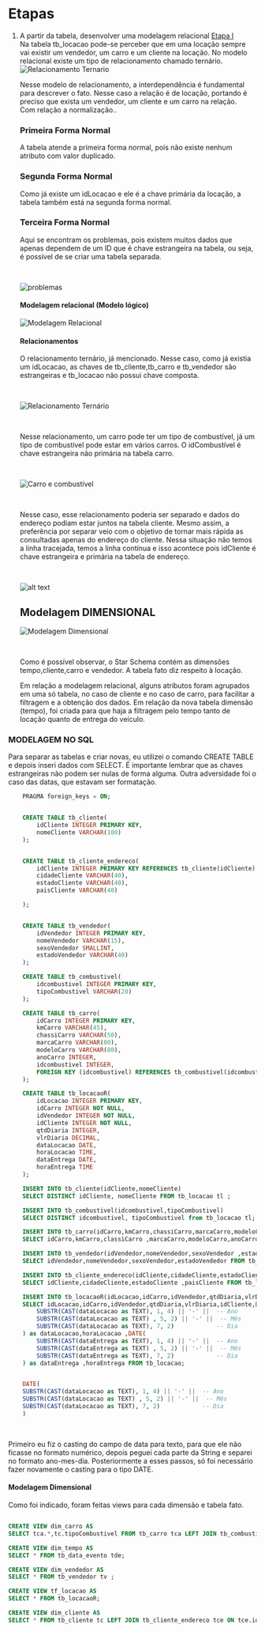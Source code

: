 # Etapas


1. A partir da tabela, desenvolver uma modelagem relacional [Etapa I](etapa-1)
    <br>
    Na tabela tb_locacao pode-se perceber que em uma locação sempre vai existir um vendedor, um carro e um cliente na locação. No modelo relacional existe um tipo de relacionamento chamado ternário. 
    <br>
    ![Relacionamento Ternario](../Evidencias/ternario.png)

    Nesse modelo de relacionamento, a interdependência é fundamental para descrever o fato. Nesse caso a relação é de locação, portando é preciso que exista um vendedor, um cliente e um carro na relação.
    <br>
    Com relação a normalização..

    ### Primeira Forma Normal

    A tabela atende a primeira forma normal, pois não existe nenhum atributo com valor duplicado.

    ### Segunda Forma Normal

    Como já existe um idLocacao e ele é a chave primária da locação, a tabela também está na segunda forma normal.

    ### Terceira Forma Normal

    Aqui se encontram os problemas, pois existem muitos dados que apenas dependem de um ID que é chave estrangeira na tabela, ou seja, é possível de se criar uma tabela separada.
    
    <br>

    ![problemas](../Evidencias/problemas.png)

    #### Modelagem relacional (Modelo lógico)


    ![Modelagem Relacional](../Evidencias/modelagemRelacional.png)

    #### Relacionamentos

    O relacionamento ternário, já mencionado. Nesse caso, como já existia um idLocacao, as chaves de tb_cliente,tb_carro e tb_vendedor são estrangeiras e tb_locacao não possui chave composta.

    <br>

    ![Relacionamento Ternário](../Evidencias/relacionamentoPrincipal.png)

    <br>

    Nesse relacionamento, um carro pode ter um tipo de combustível, já um tipo de combustível pode estar em vários carros. O idCombustível é chave estrangeira não primária na tabela carro.

    <br>

    ![Carro e combustível](../Evidencias/carroCombustivel.png)

    <br>

    Nesse caso, esse relacionamento poderia ser separado e dados do endereço podiam estar juntos na tabela cliente. Mesmo assim, a preferência por separar veio com o objetivo de tornar mais rápida as consultadas apenas do endereço do cliente. Nessa situação não temos a linha tracejada, temos a linha contínua e isso acontece pois idCliente é chave estrangeira e primária na tabela de endereço.

    <br>


    ![alt text](../Evidencias/clienteEndereco.png)

    ## Modelagem DIMENSIONAL

    ![Modelagem Dimensional](../Evidencias/modelagemDimensional.png)

    <br>

    Como é possível observar, o Star Schema contém as dimensões tempo,cliente,carro e vendedor. A tabela fato diz respeito à locação.

    Em relação a modelagem relacional, alguns atributos foram agrupados em uma só tabela, no caso de cliente e no caso de carro, para facilitar a filtragem e a obtenção dos dados. Em relação da nova tabela dimensão (tempo), foi criada para que haja a filtragem pelo tempo tanto de locação quanto de entrega do veículo.


### MODELAGEM NO SQL

Para separar as tabelas e criar novas, eu utilizei o comando CREATE TABLE e depois inseri dados com SELECT. É importante lembrar que as chaves estrangeiras não podem ser nulas de forma alguma. Outra adversidade foi o caso das datas, que estavam ser formatação.

```SQL
    PRAGMA foreign_keys = ON;


    CREATE TABLE tb_cliente(
        idCliente INTEGER PRIMARY KEY,
        nomeCliente VARCHAR(100)
    );


    CREATE TABLE tb_cliente_endereco(
        idCliente INTEGER PRIMARY KEY REFERENCES tb_cliente(idCliente) ON DELETE CASCADE,
        cidadeCliente VARCHAR(40),
        estadoCliente VARCHAR(40),
        paisCliente VARCHAR(40)

    );


    CREATE TABLE tb_vendedor(
        idVendedor INTEGER PRIMARY KEY,
        nomeVendedor VARCHAR(15),
        sexoVendedor SMALLINT,
        estadoVendedor VARCHAR(40)
    );

    CREATE TABLE tb_combustivel(
        idcombustivel INTEGER PRIMARY KEY,
        tipoCombustivel VARCHAR(20)
    );

    CREATE TABLE tb_carro(
        idCarro INTEGER PRIMARY KEY,
        kmCarro VARCHAR(45),
        chassiCarro VARCHAR(50),
        marcaCarro VARCHAR(80),
        modeloCarro VARCHAR(80),
        anoCarro INTEGER,
        idcombustivel INTEGER,
        FOREIGN KEY (idcombustivel) REFERENCES tb_combustivel(idcombustivel)
    );

    CREATE TABLE tb_locacaoR(
        idLocacao INTEGER PRIMARY KEY,
        idCarro INTEGER NOT NULL,
        idVendedor INTEGER NOT NULL,
        idCliente INTEGER NOT NULL,
        qtdDiaria INTEGER,
        vlrDiaria DECIMAL,
        dataLocacao DATE,
        horaLocacao TIME,
        dataEntrega DATE,
        horaEntrega TIME
    );

    INSERT INTO tb_cliente(idCliente,nomeCliente)
    SELECT DISTINCT idCliente, nomeCliente FROM tb_locacao tl ;

    INSERT INTO tb_combustivel(idcombustivel,tipoCombustivel)
    SELECT DISTINCT idcombustivel, tipoCombustivel from tb_locacao tl;

    INSERT INTO tb_carro(idCarro,kmCarro,chassiCarro,marcaCarro,modeloCarro,anoCarro,idcombustivel)
    SELECT idCarro,kmCarro,classiCarro ,marcaCarro,modeloCarro,anoCarro,idcombustivel from tb_locacao tl GROUP BY idCarro;

    INSERT INTO tb_vendedor(idVendedor,nomeVendedor,sexoVendedor ,estadoVendedor)
    SELECT idVendedor,nomeVendedor,sexoVendedor,estadoVendedor FROM tb_locacao GROUP BY idVendedor;

    INSERT INTO tb_cliente_endereco(idCliente,cidadeCliente,estadoCliente,paisCliente)
    SELECT idCliente,cidadeCliente,estadoCliente ,paisCliente FROM tb_locacao GROUP BY idCliente,cidadeCliente,estadoCliente ;

    INSERT INTO tb_locacaoR(idLocacao,idCarro,idVendedor,qtdDiaria,vlrDiaria,idCliente,dataEntrega,horaEntrega,dataLocacao,horaLocacao)
    SELECT idLocacao,idCarro,idVendedor,qtdDiaria,vlrDiaria,idCliente,DATE(
        SUBSTR(CAST(dataLocacao as TEXT), 1, 4) || '-' ||  -- Ano
        SUBSTR(CAST(dataLocacao as TEXT) , 5, 2) || '-' ||  -- Mês
        SUBSTR(CAST(dataLocacao as TEXT), 7, 2)            -- Dia
    ) as dataLocacao,horaLocacao ,DATE(
        SUBSTR(CAST(dataEntrega as TEXT), 1, 4) || '-' ||  -- Ano
        SUBSTR(CAST(dataEntrega as TEXT) , 5, 2) || '-' ||  -- Mês
        SUBSTR(CAST(dataEntrega as TEXT), 7, 2)            -- Dia
    ) as dataEntrega ,horaEntrega FROM tb_locacao;
```

```SQL

    DATE(
    SUBSTR(CAST(dataLocacao as TEXT), 1, 4) || '-' ||  -- Ano
    SUBSTR(CAST(dataLocacao as TEXT) , 5, 2) || '-' ||  -- Mês
    SUBSTR(CAST(dataLocacao as TEXT), 7, 2)            -- Dia
    )
```

<BR>

Primeiro eu fiz o casting do campo de data para texto, para que ele não ficasse no formato numérico, depois peguei cada parte da String e separei no formato ano-mes-dia. Posteriormente a esses passos, só foi necessário fazer novamente o casting para o tipo DATE.


#### Modelagem Dimensional

Como foi indicado, foram feitas views para cada dimensão e tabela fato.

```SQL

CREATE VIEW dim_carro AS
SELECT tca.*,tc.tipoCombustivel FROM tb_carro tca LEFT JOIN tb_combustivel tc ON tca.idcombustivel = tc.idcombustivel;

CREATE VIEW dim_tempo AS
SELECT * FROM tb_data_evento tde;

CREATE VIEW dim_vendedor AS
SELECT * FROM tb_vendedor tv ;

CREATE VIEW tf_locacao AS
SELECT * FROM tb_locacaoR;

CREATE VIEW dim_cliente AS
SELECT * FROM tb_cliente tc LEFT JOIN tb_cliente_endereco tce ON tce.idCliente = tc.idCliente;

```